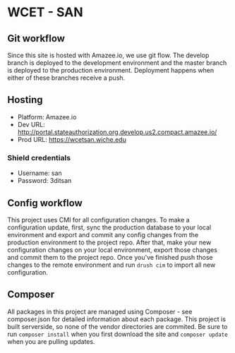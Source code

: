 # WCET - SAN

## Git workflow

Since this site is hosted with Amazee.io, we use git flow. The develop branch is deployed to the development environment and the master branch is deployed to the production environment. Deployment happens when either of these branches receive a push.

## Hosting

* Platform: Amazee.io
* Dev URL: http://portal.stateauthorization.org.develop.us2.compact.amazee.io/
* Prod URL: https://wcetsan.wiche.edu

### Shield credentials

* Username: san
* Password: 3ditsan

## Config workflow

This project uses CMI for all configuration changes. To make a configuration update, first, sync the production database to your local environment and export and commit any config changes from the production environment to the project repo. After that, make your new configuration changes on your local environment, export those changes and commit them to the project repo. Once you've finished push those changes to the remote environment and run `drush cim` to import all new configuration.


## Composer

All packages in this project are managed using Composer - see composer.json for detailed information about each package. This project is built serverside, so none of the vendor directories are commited. Be sure to run `composer install` when you first download the site and `composer update` when you are pulling updates.